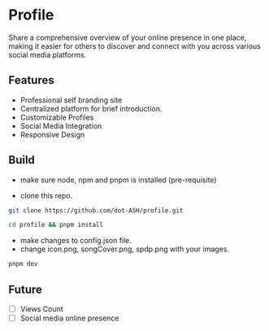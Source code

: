# Profile

Share a comprehensive overview of your online presence in one place, making it easier for others to discover and connect with you across various social media platforms.

## Features

- Professional self branding site
- Centralized platform for brief introduction.
- Customizable Profiles
- Social Media Integration
- Responsive Design

## Build

- make sure node, npm and pnpm is installed (pre-requisite)

- clone this repo.

```sh
git clone https://github.com/dot-ASH/profile.git
```

```sh
cd profile && pnpm install
```

- make changes to config.json file.
- change icon.png, songCover.png, spdp.png with your images.

```sh
pnpm dev
```

## Future

- [ ] Views Count
- [ ] Social media online presence
